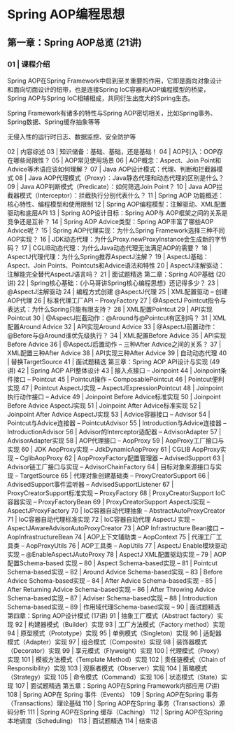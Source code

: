 # Spring AOP编程思想

## 第一章：Spring AOP总览 (21讲)

### 01 | 课程介绍

Spring AOP在Spring Framework中启到至关重要的作用，它即是面向对象设计和面向切面设计的纽带，也是连接Spring IoC容器和AOP编程模型的桥梁，Spring AOP与Spring IoC相辅相成，共同衍生出庞大的Spring生态。

Spring Framework有诸多的特性与Spring AOP密切相关，比如Spring事务、Spring数据、Spring缓存抽象等等

无侵入性的运行时日志、数据监控、安全防护等

02 | 内容综述
03 | 知识储备：基础、基础，还是基础！
04 | AOP引入：OOP存在哪些局限性？
05 | AOP常见使用场景
06 | AOP概念：Aspect、Join Point和Advice等术语应该如何理解？
07 | Java AOP设计模式：代理、判断和拦截器模式
08 | Java AOP代理模式（Proxy）：Java静态代理和动态代理的区别是什么？
09 | Java AOP判断模式（Predicate）：如何筛选Join Point？
10 | Java AOP拦截器模式（Interceptor）：拦截执行分别代表什么？
11 | Spring AOP 功能概述：核心特性、编程模型和使用限制
12 | Spring AOP编程模型：注解驱动、XML配置驱动和底层API
13 | Spring AOP设计目标：Spring AOP与 AOP框架之间的关系是竞争还是互补？
14 | Spring AOP Advice类型：Spring AOP丰富了哪些AOP Advice呢？
15 | Spring AOP代理实现：为什么Spring Framework选择三种不同AOP实现？
16 | JDK动态代理：为什么Proxy.newProxyInstance会生成新的字节码？
17 | CGLIB动态代理：为什么Java动态代理无法满足AOP的需要？
18 | AspectJ代理代理：为什么Spring推荐AspectJ注解？
19 | AspectJ基础：Aspect、Join Points、Pointcuts和Advice语法和特性
20 | AspectJ注解驱动：注解能完全替代AspectJ语言吗？
21 | 面试题精选
第二章：Spring AOP基础 (20讲)
22 | Spring核心基础：《小马哥讲Spring核心编程思想》还记得多少？
23 | @AspectJ注解驱动
24 | 编程方式创建 @AspectJ代理
25 | XML配置驱动 – 创建AOP代理
26 | 标准代理工厂API – ProxyFactory
27 | @AspectJ Pointcut指令与表达式：为什么Spring只能有限支持？
28 | XML配置Pointcut
29 | API实现Pointcut
30 | @AspectJ拦截动作：@Around与@Pointcut有区别吗？
31 | XML配置Around Advice
32 | API实现Around Advice
33 | @AspectJ前置动作：@Before与@Around谁优先级执行？
34 | XML配置Before Advice
35 | API实现Before Advice
36 | @AspectJ后置动作 – 三种After Advice之间的关系？
37 | XML配置三种After Advice
38 | API实现三种After Advice
39 | 自动动态代理
40 | 替换TargetSource
41 | 面试题精选
第三章：Spring AOP API设计与实现 (49讲)
42 | Spring AOP API整体设计
43 | 接入点接口 – Joinpoint
44 | Joinpoint条件接口 – Pointcut
45 | Pointcut操作 – ComposablePointcut
46 | Pointcut便利实现
47 | Pointcut AspectJ实现 – AspectJExpressionPointcut
48 | Joinpoint执行动作接口 – Advice
49 | Joinpoint Before Advice标准实现
50 | Joinpoint Before Advice AspectJ实现
51 | Joinpoint After Advice标准实现
52 | Joinpoint After Advice AspectJ实现
53 | Advice容器接口 – Advisor
54 | Pointcut与Advice连接器 – PointcutAdvisor
55 | Introduction与Advice连接器 – IntroductionAdvisor
56 | Advisor的Interceptor适配器 – AdvisorAdapter
57 | AdvisorAdapter实现
58 | AOP代理接口 – AopProxy
59 | AopProxy工厂接口与实现
60 | JDK AopProxy实现 – JdkDynamicAopProxy
61 | CGLIB AopProxy实现 – CglibAopProxy
62 | AopProxyFactory配置管理器 – AdvisedSupport
63 | Advisor链工厂接口与实现 – AdvisorChainFactory
64 | 目标对象来源接口与实现 – TargetSource
65 | 代理对象创建基础类 – ProxyCreatorSupport
66 | AdvisedSupport事件监听器 – AdvisedSupportListener
67 | ProxyCreatorSupport标准实现 – ProxyFactory
68 | ProxyCreatorSupport IoC容器实现 – ProxyFactoryBean
69 | ProxyCreatorSupport AspectJ实现 – AspectJProxyFactory
70 | IoC容器自动代理抽象 – AbstractAutoProxyCreator
71 | IoC容器自动代理标准实现
72 | IoC容器自动代理 AspectJ 实现 – AspectJAwareAdvisorAutoProxyCreator
73 | AOP Infrastructure Bean接口 – AopInfrastructureBean
74 | AOP上下文辅助类 – AopContext
75 | 代理工厂工具类 – AopProxyUtils
76 | AOP工具类 – AopUtils
77 | AspectJ Enable模块驱动实现 – @EnableAspectJAutoProxy
78 | AspectJ XML配置驱动实现 –
79 | AOP配置Schema-based 实现 –
80 | Aspect Schema-based实现 –
81 | Pointcut Schema-based实现 –
82 | Around Advice Schema-based实现 –
83 | Before Advice Schema-based实现 –
84 | After Advice Schema-based实现 –
85 | After Returning Advice Schema-based实现 –
86 | After Throwing Advice Schema-based实现 –
87 | Adviser Schema-based实现 –
88 | Introduction Schema-based实现 –
89 | 作用域代理Schema-based实现 –
90 | 面试题精选
第四章：Spring AOP设计模式 (17讲)
91 | 抽象工厂模式（Abstract factory）实现
92 | 构建器模式（Builder）实现
93 | 工厂方法模式（Factory method）实现
94 | 原型模式（Prototype）实现
95 | 单例模式（Singleton）实现
96 | 适配器模式（Adapter）实现
97 | 组合模式（Composite）实现
98 | 装饰器模式（Decorator）实现
99 | 享元模式（Flyweight）实现
100 | 代理模式（Proxy）实现
101 | 模板方法模式（Template Method）实现
102 | 责任链模式（Chain of Responsibility）实现
103 | 观察者模式（Observer）实现
104 | 策略模式（Strategy）实现
105 | 命令模式（Command）实现
106 | 状态模式（State）实现
107 | 面试题精选
第五章：Spring AOP在Spring Framework内部应用 (7讲)
108 | Spring AOP在 Spring 事件（Events）
109 | Spring AOP在Spring 事务（Transactions）理论基础
110 | Spring AOP在Spring 事务（Transactions）源码分析
111 | Spring AOP在Spring 缓存（Caching）
112 | Spring AOP在Spring本地调度（Scheduling）
113 | 面试题精选
114 | 结束语



